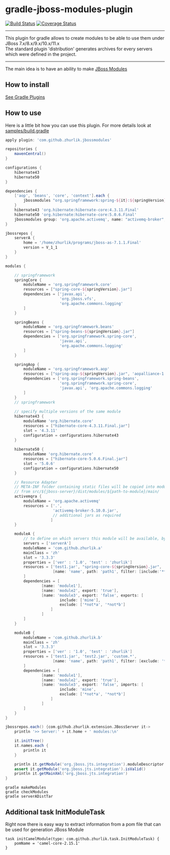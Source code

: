 # gradle-jboss-modules-plugin
[![Build Status](https://travis-ci.org/zhurlik/gradle-jboss-modules-plugin.svg?branch=master)](https://travis-ci.org/zhurlik/gradle-jboss-modules-plugin)
[![Coverage Status](https://coveralls.io/repos/github/zhurlik/gradle-jboss-modules-plugin/badge.svg?branch=master)](https://coveralls.io/github/zhurlik/gradle-jboss-modules-plugin?branch=master)
***
This plugin for gradle allows to create modules to be able to use them under JBoss 7.x/8.x/9.x/10.x/11.x   
The standard plugin 'distribution' generates archives for every servers which were defined in the project.
***
The main idea is to have an ability to make [JBoss Modules](https://docs.jboss.org/author/display/MODULES/Defining+a+module)    
    
## How to install
[See Gradle Plugins](https://plugins.gradle.org/plugin/com.github.zhurlik.jbossmodules)

## How to use

Here is a little bit  how you can use this plugin. For more details look at [samples/build.gradle](https://github.com/zhurlik/gradle-jboss-modules-plugin/blob/master/samples/build.gradle)

```groovy
apply plugin: 'com.github.zhurlik.jbossmodules'

repositories {
    mavenCentral()
}

configurations {
    hibernate43
    hibernate50
}

dependencies {
    ['aop', 'beans', 'core', 'context'].each {
        jbossmodules "org.springframework:spring-${it}:${springVersion}"
    }
    hibernate43 'org.hibernate:hibernate-core:4.3.11.Final'
    hibernate50 'org.hibernate:hibernate-core:5.0.6.Final'
    jbossmodules group: 'org.apache.activemq', name: "activemq-broker", version: '5.10.0'
}

jbossrepos {
    serverA {
        home = '/home/zhurlik/programs/jboss-as-7.1.1.Final'
        version = V_1_1
    }
}

modules {

    // springframework
    springCore {
        moduleName = 'org.springframework.core'
        resources = ["spring-core-${springVersion}.jar"]
        dependencies = ['javax.api',
                        'org.jboss.vfs',
                        'org.apache.commons.logging'
        ]
    }

    springBeans {
        moduleName = 'org.springframework.beans'
        resources = ["spring-beans-${springVersion}.jar"]
        dependencies = ['org.springframework.spring-core',
                        'javax.api',
                        'org.apache.commons.logging'
        ]
    }

    springAop {
        moduleName = 'org.springframework.aop'
        resources = ["spring-aop-${springVersion}.jar", 'aopalliance-1.0.jar']
        dependencies = ['org.springframework.spring-beans',
                        'org.springframework.spring-core',
                        'javax.api', 'org.apache.commons.logging'
        ]
    }
    // springframework
    
    // specify multiple versions of the same module
    hibernate43 {
        moduleName 'org.hibernate.core'
        resources = ["hibernate-core-4.3.11.Final.jar"]
        slot = '4.3.11'
        configuration = configurations.hibernate43
    }
      
    hibernate50 {
        moduleName 'org.hibernate.core'
        resources = ["hibernate-core-5.0.6.Final.jar"]
        slot = '5.0.6'
        configuration = configurations.hibernate50
    }

    // Resource Adapter
    // META-INF folder containing static files will be copied into module
    // from src/${jboss-server}/dist/modules/${path-to-module}/main/
    activemqra {
        moduleName = 'org.apache.activemq'
        resources = ['.',
                     'activemq-broker-5.10.0.jar',
                     // additional jars as required
                    ]
    }

    moduleA {
        // to define on which servers this module will be available, by default - all
        servers = ['serverA']
        moduleName = 'com.github.zhurlik.a'
        mainClass = 'zh'
        slot = '3.3.3'
        properties = ['ver' : '1.0', 'test' : 'zhurlik']
        resources = ['test1.jar', "spring-core-${springVersion}.jar",
                     [name: 'name', path: 'path1', filter: [include:'**']]
        ]
        dependencies = [
                [name: 'module1'],
                [name: 'module2', export: 'true'],
                [name: 'module3', export: 'false', exports: [
                        include: ['mine'],
                        exclude: ['*not*a', '*not*b']
                    ]
                ]
        ]
    }

    moduleB {
        moduleName = 'com.github.zhurlik.b'
        mainClass = 'zh'
        slot = '3.3.3'
        properties = ['ver' : '1.0', 'test' : 'zhurlik']
        resources = ['test1.jar', 'test2.jar', 'custom.*',
                     [name: 'name', path: 'path1', filter: [exclude: '**']]
        ]
        dependencies = [
                [name: 'module1'],
                [name: 'module2', export: 'true'],
                [name: 'module3', export: 'false', imports: [
                        include: 'mine',
                        exclude: ['*not*a', '*not*b']
                    ]
                ]
        ]
    }
}

jbossrepos.each() {com.github.zhurlik.extension.JBossServer it->
    println '>> Server:' + it.home + ' modules:\n'

    it.initTree()
    it.names.each {
        println it
    }

    println it.getModule('org.jboss.jts.integration').moduleDescriptor
    assert it.getModule('org.jboss.jts.integration').isValid()
    println it.getMainXml('org.jboss.jts.integration')
}
```
```gradle makeModules```   
```gradle checkModules```   
```gradle serverADistTar```

## Additional task InitModuleTask
Right now there is easy way to extract information from a pom file that can be used for generation JBoss Module
```
task initCamelModule(type: com.github.zhurlik.task.InitModuleTask) {
    pomName = 'camel-core-2.15.1'
}
```
